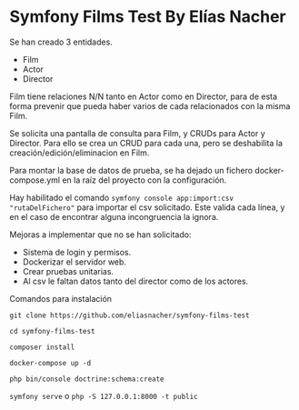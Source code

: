 # Symfony Films Test By Elías Nacher

Se han creado 3 entidades.
 - Film
 - Actor
 - Director

Film tiene relaciones N/N tanto en Actor como en Director, para de esta forma prevenir que pueda haber varios de cada relacionados
con la misma Film.

Se solicita una pantalla de consulta para Film, y CRUDs para Actor y Director. Para ello se crea un CRUD para cada una,
pero se deshabilita la creación/edición/eliminacion en Film.

Para montar la base de datos de prueba, se ha dejado un fichero docker-compose.yml en la raíz del proyecto con la configuración.

Hay habilitado el comando `symfony console app:import:csv "rutaDelFichero"` para importar el csv solicitado. Este valida
cada línea, y en el caso de encontrar alguna incongruencia la ignora.

Mejoras a implementar que no se han solicitado:
 - Sistema de login y permisos.
 - Dockerizar el servidor web.
 - Crear pruebas unitarias.
 - Al csv le faltan datos tanto del director como de los actores.
 
 Comandos para instalación
 
 `git clone https://github.com/eliasnacher/symfony-films-test` 
 
 `cd symfony-films-test`
 
 `composer install`
 
 `docker-compose up -d`
 
 `php bin/console doctrine:schema:create`
 
 `symfony serve` o `php -S 127.0.0.1:8000 -t public`
